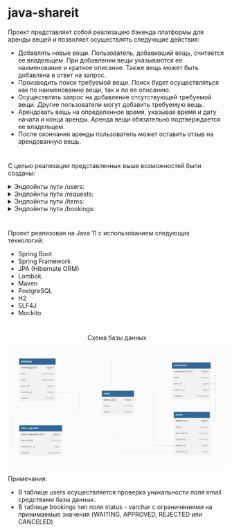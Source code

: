 # java-shareit

Проект представляет собой реализацию бэкенда платформы для аренды вещей и позволяет осуществлять следующие действия:
* Добавлять новые вещи. Пользователь, добавивший вещь, считается ее владельцем. При добавлении вещи указываются ее
  наименование и краткое описание. Также вещь может быть добавлена в ответ на запрос.
* Производить поиск требуемой вещи. Поиск будет осуществляться как по наименованию вещи, так и по ее описанию.
* Осуществлять запрос на добавление отсутствующей требуемой вещи. Другие пользователи могут добавить требуемую вещь.
* Арендовать вещь на определенное время, указывая время и дату начала и конца аренды. Аренда вещи обязательно
  подтверждается ее владельцем.
* После окончания аренды пользователь может оставить отзыв на арендованную вещь.
#
С целью реализации представленных выше возможностей были созданы:

<details><summary>Эндпойнты пути /users:</summary>

* POST /users - создание пользователя.
* GET /users{id} - получение пользователя по его id.
* GET /users - получение списка всех пользователей.
* PATCH /users/{id} - обновление данных пользователя.
* DELETE /users/{id} - удаление пользователя по id.

</details>

<details><summary>Эндпойнты пути /requests:</summary>

* POST /requests - добавление нового запроса необходимой вещи. Основной частью запроса является его текст, в
  в котором пользователь описывает, какая именно вещь ему нужна.
* GET /requests - получение списка своих запросов вместе с данными об ответах на них. Для каждого запроса указываются:
  описание, дата и время создания, а также список ответов в формате: id вещи, ее название, описание description,
  requestId запроса и признак доступности вещи available.
* GET /requests/all?from={from}&size={size} - получение списка запросов, созданных другими пользователями. Пользователи
  могут просматривать существующие запросы, на которые они могли бы ответить.Запросы сортируются по дате создания от
  более новых к более старым. Организован постраничный вывод результатов.
* GET /requests/{requestId} - получение данных об одном конкретном запросе вместе с данными об ответах на него в том же
  формате, что и в эндпойнте GET /requests. Посмотреть данные об отдельном запросе может любой пользователь.

</details>

<details><summary>Эндпойнты пути /items:</summary>

* POST /items - добавление новой вещи. Идентификатор пользователя, создающего вещь, передается в заголовке
  X-Sharer-User-Id. Именно этот пользователь является владельцем созданной вещи.
* PATCH /items/{id} - редактирование вещи. Изменить можно название, описание и статус доступа к аренде. Редактировать
  вещь может только ее владелец, id которого передается в заголовке X-Sharer-User-Id.
* GET /items/{itemId} - просмотр информации о конкретной вещи по ее идентификатору. Информацию о вещи может
  просмотреть любой пользователь.
* GET /items?from={from}&size={size} - просмотр владельцем списка всех его вещей с указанием названия и описания 
  каждой. идентификатор владельца передается с помощью параметра X-Sharer-User_Id. Организован постраничный вывод 
  результатов.
* GET /items/search?text={text}&from={from}&size={size} - поиск вещи потенциальным арендатором. Пользователь передает в
  строке запроса текст и система ищет доступные для аренды вещи, содержащие этот текст в названии или в описании.
  Организован постраничный вывод результатов.
* POST /items/{itemId}/comment - создание отзыва по результатам пользования вещью. Отзыв можно оставить только тогда,
  когда пользователь брал вещь в аренду и срок ее аренды закончился. Идентификатор пользователя передается в заголовке
  X-Sharer-User_Id.

</details>

<details><summary>Эндпойнты пути /bookings:</summary>

* POST /bookings - добавление нового запроса на аренду вещи. Запрос может быть создан любым пользователем, 
  идентификатор которого передается в заголовке X-Sharer-User-Id.
* PATCH /bookings/{bookingId}?approved={approved} - подтверждение или отклонение запроса на бронирование. Может быть
  выполнено только владельцем вещи, идентификатор которого передается в заголовке X-Sharer-User-Id. Параметр approved
  может принимать значения true или false.
* GET bookings/{bookingId} - получение данных о конкретном бронировании, включая его статус. Может быть выполнено
  либо автором бронирования, либо владельцем вещи, к которой относится бронирование.
* GET /bookings?state={state}&from={from}&size={size} - получение списка всех бронирований текущего пользователя, 
  идентификатор которого передается в заголовке X-Sharer-User-Id. Параметр state необязательный и по умолчанию равен 
  ALL. Также он может принимать значения CURRENT, PAST, FUTURE, WAITING и REJECTED. Бронирования возвращаются по дате 
  от более новых к более старым. Организован постраничный вывод результатов.
* GET /bookings/owner?state={state}&from={from}&size={size} - получение списка всех бронирований владельца вещей,
  идентификатор которого передается в заголовке X-Sharer-User-Id. параметр state имеет тот же смысл, что и в предыдущем
  эндпойнте. Организован постраничный вывод результатов.

</details>

#
Проект реализован на Java 11 с использованием следующих технологий:
* Spring Boot
* Spring Framework
* JPA (Hibernate ORM)
* Lombok
* Maven
* PostgreSQL
* H2
* SLF4J
* Mockito

#
<p align="center">Схема базы данных</p>

![Диаграмма базы данных](/dbdiagram.png)

Примечания:
* В таблице users осуществляется проверка уникальности поля email средствами базы данных.
* В таблице bookings тип поля status - varchar с ограничениями на принимаемые значения (WAITING, APPROVED, REJECTED или
  CANCELED)